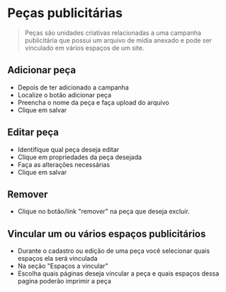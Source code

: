 # Peças publicitárias
> Peças são unidades criativas relacionadas a uma campanha publicitária que possui um arquivo de mídia anexado 
e pode ser vinculado em vários espaços de um site.

## Adicionar peça
* Depois de ter adicionado a campanha
* Localize o botão adicionar peça
* Preencha o nome da peça e faça upload do arquivo
* Clique em salvar

## Editar peça
* Identifique qual peça deseja editar
* Clique em propriedades da peça desejada
* Faça as alterações necessárias
* Clique em salvar

## Remover
* Clique no botão/link "remover" na peça que deseja excluir.

## Vincular um ou vários espaços publicitários
* Durante o cadastro ou edição de uma peça você selecionar quais espaços ela será vinculada
* Na seção "Espaços a vincular"
* Escolha quais páginas deseja vincular a peça e quais espaços dessa pagina poderão imprimir a peça